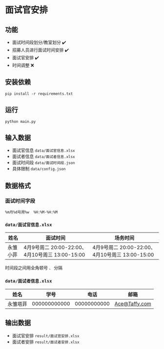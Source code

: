 # 面试官安排
## 功能
+ 面试时间段划分/教室划分 :heavy_check_mark:
+ 招募人员进行面试时间安排 :heavy_check_mark:
+ 面试官安排 :heavy_check_mark:
+ 时间调整 :x:

## 安装依赖
```shell
pip install -r requirements.txt
```

## 运行
```shell
python main.py
```

## 输入数据
+ 面试官信息 `data/面试官信息.xlsx`
+ 面试者信息 `data/面试者信息.xlsx`
+ 面试时间段 `data/面试时间段.json`
+ 具体限制  `data/config.json`

## 数据格式
### 面试时间字段
`%m月%d号周%w  %H:%M-%H:%M`

### `data/面试官信息.xlsx`
| 姓名 | 面试时间 | 场务时间 |
| --- | --- | --- |
|永雏小菲|	4月9号周二  20:00-22:00、4月10号周三  13:00-15:00 | 4月9号周二  20:00-22:00、4月10号周三  13:00-15:00|

时间段之间用全角顿号 `、` 分隔

### `data/面试者信息.xlsx`
| 姓名 | 学号 | 电话 | 邮箱 |
| --- | --- | --- | --- |
|永雏塔菲|  000000000000|	00000000000| Ace@Taffy.com



## 输出数据
+ 面试官安排 `result/面试官安排.xlsx`
+ 面试者安排 `result/面试者安排.xlsx`

